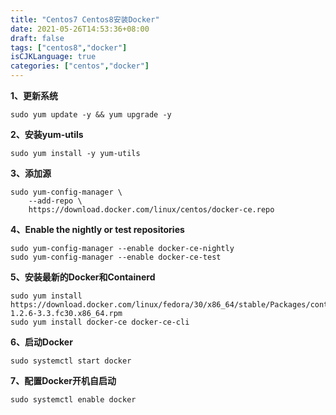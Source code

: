 ```yaml
---
title: "Centos7 Centos8安装Docker"
date: 2021-05-26T14:53:36+08:00
draft: false
tags: ["centos8","docker"]
isCJKLanguage: true
categories: ["centos","docker"]
---
```


**1、更新系统**

```shell
sudo yum update -y && yum upgrade -y
```

**2、安装yum-utils**

```shell
sudo yum install -y yum-utils
```

**3、添加源**

```shell
sudo yum-config-manager \
    --add-repo \
    https://download.docker.com/linux/centos/docker-ce.repo
```

**4、Enable the nightly or test repositories**

```shell
sudo yum-config-manager --enable docker-ce-nightly
sudo yum-config-manager --enable docker-ce-test
```

**5、安装最新的Docker和Containerd**

```
sudo yum install https://download.docker.com/linux/fedora/30/x86_64/stable/Packages/containerd.io-1.2.6-3.3.fc30.x86_64.rpm
sudo yum install docker-ce docker-ce-cli
```

**6、启动Docker**

```shell
sudo systemctl start docker
```

**7、配置Docker开机自启动**

```shell
sudo systemctl enable docker
```